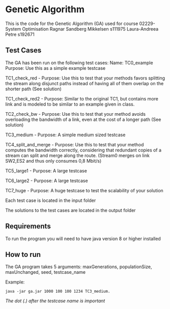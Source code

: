 # Genetic Algorithm
This is the code for the Genetic Algorithm (GA) used for course 02229-System Optimisation
Ragnar Sandberg Mikkelsen s111975
Laura-Andreea Petre s192671

## Test Cases
The GA has been run on the following test cases:
Name: TC0_example
Purpose: Use this as a simple example testcase

TC1_check_red - 
Purpose: Use this to test that your methods favors splitting the stream along disjunct paths instead of having all of them overlap on the shorter path (See solution)

TC1_check_red2 - 
Purpose: Similar to the original TC1, but contains more link and is modeled to be similar to an example given in class.

TC2_check_bw - 
Purpose: Use this to test that your method avoids overloading the bandwidth of a link, even at the cost of a longer path (See solution)

TC3_medium - 
Purpose: A simple medium sized testcase

TC4_split_and_merge -
Purpose: Use this to test that your method computes the bandwidth correctly, considering that redundant copies of a stream can split and merge along the route. (Stream0 merges on link SW2,ES2 and thus only consumes 0,8 Mbit/s)

TC5_large1 -
Purpose: A large testcase

TC6_large2 -
Purpose: A large testcase

TC7_huge -
Purpose: A huge testcase to test the scalability of your solution

Each test case is located in the input folder

The solutions to the test cases are located in the output folder

## Requirements

To run the program you will need to have java version 8 or higher installed

## How to run

The GA program takes 5 arguments: maxGenerations, populationSize, maxUnchanged, seed, testcase_name

Example:
```
java -jar ga.jar 1000 100 100 1234 TC3_medium.
```
_The dot (.) after the testcase name is important_